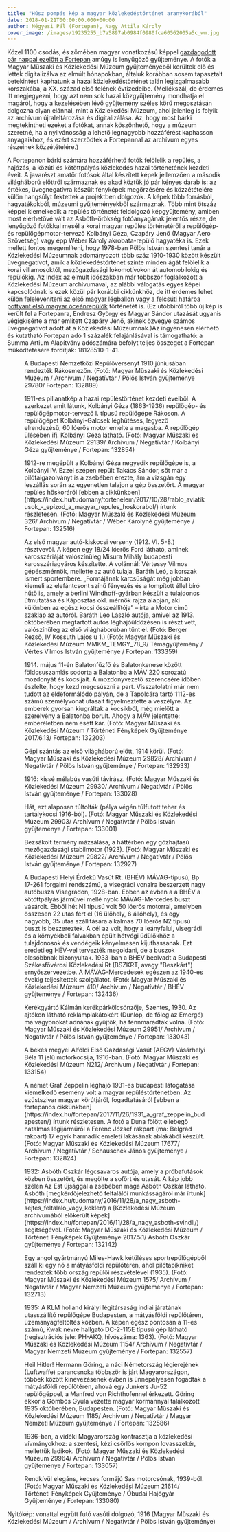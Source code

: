 ```yaml
---
title: "Húsz pompás kép a magyar közlekedéstörténet aranykorából"
date: 2018-01-21T00:00:00.000+00:00
author: Négyesi Pál (Fortepan), Nagy Attila Károly
cover_image: /images/19235255_b7a5897ab0984f0980fca60562005a5c_wm.jpg
---
```


Közel 1100 csodás, és zömében magyar vonatkozású képpel [gazdagodott pár nappal ezelőtt a Fortepan](http://fortepan.hu/?view=new) amúgy is lenyűgöző gyűjteménye. A fotók a Magyar Műszaki és Közlekedési Múzeum gyűjteményéből kerültek elő és lettek digitalizálva az elmúlt hónapokban, általuk korábban sosem tapasztalt betekintést kaphatunk a hazai közlekedéstörténet talán legizgalmasabb korszakába, a XX. század első felének évtizedeibe. (Mellékszál, de érdemes itt megjegyezni, hogy azt nem sok hazai közgyűjtemény mondhatja el magáról, hogy a kezelésében lévő gyűjtemény széles körű megosztásán dolgozna olyan elánnal, mint a Közlekedési Múzeum, ahol jelenleg is folyik az archívum újraleltározása és digitalizálása. Az, hogy most bárki megtekintheti ezeket a fotókat, annak köszönhető, hogy a múzeum szeretné, ha a nyilvánosság a lehető legnagyobb hozzáférést kaphasson anyagaikhoz, és ezért szerződtek a Fortepannal az archívum egyes részeinek közzétételére.)

A Fortepanon bárki számára hozzáférhető fotók felölelik a repülés, a hajózás, a közúti és kötöttpályás közlekedés hazai történetének kezdeti éveit. A javarészt amatőr fotósok által készített képek jellemzően a második világháború előttről származnak és akad köztük jó pár kényes darab is: az értékes, üvegnegatívra készült fényképek megőrzésére és közzétételére külön hangsúlyt fektettek a projektben dolgozók. A képek több forrásból, hagyatékokból, múzeumi gyűjteményekből származnak. Több mint ötszáz képpel kiemelkedik a repülés történetét feldolgozó képgyűjtemény, amiben most elérhetővé vált az Asbóth-örökség fotóanyagának jelentős része, de lenyűgöző fotókkal mesél a korai magyar repülés történetéről a repülőgép- és repülőgépmotor-tervező Kolbányi Géza, Czapáry Jenő (Magyar Aero Szövetség) vagy épp Wéber Károly akrobata-repülő hagyatéka is. Ezek mellett fontos megemlíteni, hogy 1978-ban Pölös István szentesi tanár a Közlekedési Múzeumnak adományozott több száz 1910-1930 között készült üvegnegatívot, amik a közlekedéstörténet szinte minden ágát felölelik a korai villamosoktól, mezőgazdasági lokomotívokon át automobilokig és repülőkig. Az Index az elmúlt időszakban már többször foglalkozott a Közlekedési Múzeum archívumával, az alábbi válogatás egyes képei kapcsolódnak is ezek közül pár korábbi cikkünkhöz, de itt érdemes lehet külön feleleveníteni [az első magyar légballon](https://index.hu/tech/2017/07/10/turul_legballon_repulestortenet_elso_magyar_legballon/) vagy [a felcsúti határba pottyant első magyar óceánrepülők](https://index.hu/fortepan/2017/12/03/a_felcsuti_hatarba_pottyantak_az_elso_magyar_oceanrepulok/) történetét is. (Ez utóbbiról több új kép is került fel a Fortepanra, Endresz György és Magyar Sándor utazását ugyanis végigkísérte a már említett Czapáry Jenő, akinek özvegye számos üvegnegatívot adott át a Közlekedési Múzeumnak.)Az ingyenesen elérhető és kutatható Fortepan adó 1 százalék felajánlásával is támogatható: a Summa Artium Alapítvány adószámára befolyt teljes összeget a Fortepan működtetésére fordítják: 18128510-1-41.

<figure>
<img src="/images/19200379_4f57fc683e032e6a42c0a91a91dd9ead_wm.jpg" alt="" />
<figcaption>A Budapesti Nemzetközi Repülőversenyt 1910 júniusában rendezték Rákosmezőn. (Fotó: Magyar Műszaki és Közlekedési Múzeum / Archívum / Negatívtár / Pölös István gyűjteménye 29780/ Fortepan: 132889)</figcaption>
</figure>

<figure>
<img src="/images/19200373_1ee8a419e125c97a0700411790e32ed9_wm.jpg" alt="" />
<figcaption>1911-es pillanatkép a hazai repüléstörténet kezdeti éveiből. A szerkezet amit látunk, Kolbányi Géza (1863-1936) repülőgép- és repülőgépmotor-tervező I. típusú repülőgépe Rákoson. A repülőgépet Kolbányi-Galcsek léghűtéses, legyező elrendezésű, 60 lóerős motor emelte a magasba. A repülőgép ülésében ifj. Kolbányi Géza látható. (Fotó: Magyar Műszaki és Közlekedési Múzeum 29139/ Archívum / Negatívtár / Kolbányi Géza gyűjteménye / Fortepan: 132854)</figcaption>
</figure>

<figure>
<img src="/images/19200361_d02c19c5badce11de47f49c72fc203f3_wm.jpg" alt="" />
<figcaption>1912-re megépült a Kolbányi Géza negyedik repülőgépe is, a Kolbányi IV. Ezzel szépen repült Takács Sándor, sőt már a pilótaigazolványt is a zsebében érezte, ám a vizsgán egy leszállás során az egyenetlen talajon a gép összetört. A magyar repülés hőskoráról [ebben a cikkünkben](https://index.hu/tudomany/tortenelem/2017/10/28/rablo_aviatikusok_-_epizod_a_magyar_repules_hoskorabol/) írtunk részletesen. (Fotó: Magyar Műszaki és Közlekedési Múzeum 326/ Archívum / Negatívtár / Wéber Károlyné gyűjteménye / Fortepan: 132516)</figcaption>
</figure>

<figure>
<img src="/images/19200369_8ef511f358e4aeef97424c52c04dae03_wm.jpg" alt="" />
<figcaption>Az első magyar autó-kiskocsi verseny (1912. VI. 5-8.) résztvevői. A képen egy 18/24 lóerős Ford látható, aminek karosszériáját valószínűleg Misura Mihály budapesti karosszériagyáros készítette. A volánnál: Vértessy Vilmos gépészmérnök, mellette az autó tulaja, Baráth Leó, a korszak ismert sportembere. „Formájának karcsúságát még jobban kiemeli az elefántcsont színű fényezés és a tompított éllel bíró hűtő is, amely a berlini Windhoff-gyárban készült a tulajdonos útmutatása és Káposztás okl. mérnök rajza alapján, aki különben az egész kocsi összeállítója” – írta a Motor című szaklap az autóról. Baráth Leo László autója, amivel az 1913. októberében megtartott autós léghajóüldözésen is részt vett, valószínűleg az első világháborúban tűnt el. (Fotó: Berger Rezső, IV Kossuth Lajos u 1.) (Fotó: Magyar Műszaki és Közlekedési Múzeum MMKM_TEMGY_78_9/ Témagyűjtemény / Vértes Vilmos István gyűjteménye / Fortepan: 133359)</figcaption>
</figure>

<figure>
<img src="/images/19200355_1fa4bf2e4f68fc3abc4d1b15d358aa92_wm.jpg" alt="" />
<figcaption>1914. május 11-én Balatonfűzfő és Balatonkenese között földcsuszamlás sodorta a Balatonba a MÁV 220 sorozatú mozdonyát és kocsijait. A mozdonyvezető szerencsére időben észlelte, hogy kezd megcsúszni a part. Visszatolatni már nem tudott az eldeformálódó pályán, de a Tapolcára tartó 1112-es számú személyvonat utasait figyelmeztette a veszélyre. Az emberek gyorsan kiugráltak a kocsikból, még mielőtt a szerelvény a Balatonba borult. Ahogy a MÁV jelentette: emberéletben nem esett kár. (Fotó: Magyar Műszaki és Közlekedési Múzeum / Történeti Fényképek Gyűjteménye 2017.6.13/ Fortepan: 132203)</figcaption>
</figure>

<figure>
<img src="/images/19200429_ec2de428b8b36325b19bd27ce29d82e7_wm.jpg" alt="" />
<figcaption>Gépi szántás az első világháború előtt, 1914 körül. (Fotó: Magyar Műszaki és Közlekedési Múzeum 29828/ Archívum / Negatívtár / Pölös István gyűjteménye / Fortepan: 132933)</figcaption>
</figure>

<figure>
<img src="/images/19200421_079317708630f984dc0934b1a8326ed1_wm.jpg" alt="" />
<figcaption>1916: kissé mélabús vasúti távírász. (Fotó: Magyar Műszaki és Közlekedési Múzeum 29930/ Archívum / Negatívtár / Pölös István gyűjteménye / Fortepan: 133028)</figcaption>
</figure>

<figure>
<img src="/images/19200415_971c9bc5d0ba39726f1d95457aae5e04_wm.jpg" alt="" />
<figcaption>Hát, ezt alaposan túltolták (pálya végén túlfutott teher és tartálykocsi 1916-ból). (Fotó: Magyar Műszaki és Közlekedési Múzeum 29903/ Archívum / Negatívtár / Pölös István gyűjteménye / Fortepan: 133001)</figcaption>
</figure>

<figure>
<img src="/images/19200401_c91c30ffe8a04e63a6fb3a460db47d88_wm.jpg" alt="" />
<figcaption>Bezsákolt termény mázsálása, a háttérben egy gőzhajtású mezőgazdasági stabilmotor (1923). (Fotó: Magyar Műszaki és Közlekedési Múzeum 29822/ Archívum / Negatívtár / Pölös István gyűjteménye / Fortepan: 132927)</figcaption>
</figure>

<figure>
<img src="/images/19200345_1df2809afaa15d23880e41fc16a02389_wm.jpg" alt="" />
<figcaption>A Budapesti Helyi Érdekű Vasút Rt. (BHÉV) MÁVAG-típusú, Bp 17-261 forgalmi rendszámú, a visegrádi vonalra beszerzett nagy autóbusza Visegrádon, 1928-ban. Ebben az évben a a BHÉV a kötöttpályás járművei mellé nyolc MÁVAG-Mercedes buszt vásárolt. Ebből hét N1 típusú volt 50 lóerős motorral, amelyben összesen 22 utas fért el (16 ülőhely, 6 állóhely), és egy nagyobb, 35 utas szállítására alkalmas 70 lóerős N2 típusú buszt is beszereztek. A cél az volt, hogy a leányfalui, visegrádi és a környékbeli falvakban épült hétvégi üdülőkhöz a tulajdonosok és vendégeik kényelmesen kijuthassanak. Ezt eredetileg HÉV-vel tervezték megoldani, de a buszok olcsóbbnak bizonyultak. 1933-ban a BHÉV beolvadt a Budapesti Székesfővárosi Közlekedési Rt (BSZKRT, avagy "Beszkárt") ernyőszervezetbe. A MÁVAG-Mercedesek egészen az 1940-es évekig teljesítettek szolgálatot. (Fotó: Magyar Műszaki és Közlekedési Múzeum 410/ Archívum / Negatívtár / BHÉV gyűjteménye / Fortepan: 132436)</figcaption>
</figure>

<figure>
<img src="/images/19200391_cc4dce38bef2cb5c7f86c9ba2a4495da_wm.jpg" alt="" />
<figcaption>Kerékgyártó Kálmán kerékpárkölcsönzője, Szentes, 1930. Az ajtókon látható reklámplakátokért (Dunlop, de főleg az Emergé) ma vagyonokat adnának gyűjtők, ha fennmaradtak volna. (Fotó: Magyar Műszaki és Közlekedési Múzeum 29951/ Archívum / Negatívtár / Pölös István gyűjteménye / Fortepan: 133043)</figcaption>
</figure>

<figure>
<img src="/images/19200351_6150fb316b1f47487af8f43ddbf0b0fc_wm.jpg" alt="" />
<figcaption>A békés megyei Alföldi Első Gazdasági Vasút (AEGV) Vásárhelyi Béla 11 jelű motorkocsija, 1916-ban. (Fotó: Magyar Műszaki és Közlekedési Múzeum N212/ Archívum / Negatívtár / Fortepan: 133154)</figcaption>
</figure>

<figure>
<img src="/images/19200331_dc3983f91a42d5cee3f8905994167887_wm.jpg" alt="" />
<figcaption>A német Graf Zeppelin léghajó 1931-es budapesti látogatása kiemelkedő esemény volt a magyar repüléstörténetben. Az ezüstszivar magyar körútjáról, fogadtatásáról [ebben a fortepanos cikkünkben](https://index.hu/fortepan/2017/11/26/1931_a_graf_zeppelin_budapesten/) írtunk részletesen. A fotó a Duna fölött ellebegő hatalmas légijárműről a Ferenc József rakpart (ma: Belgrád rakpart) 17 egyik harmadik emeleti lakásának ablakából készült. (Fotó: Magyar Műszaki és Közlekedési Múzeum 17677/ Archívum / Negatívtár / Schauschek János gyűjteménye / Fortepan: 132824)</figcaption>
</figure>

<figure>
<img src="/images/19200325_3af71d168db4d39aea67e42052b0a75a_wm.jpg" alt="" />
<figcaption>1932: Asbóth Oszkár légcsavaros autója, amely a próbafutások közben összetört, és megölte a sofőrt és utasát. A kép jobb szélén Az Est újsággal a zsebében maga Asbóth Oszkár látható. Asbóth [megkérdőjelezhető feltalálói munkásságáról már írtunk](https://index.hu/tudomany/2016/11/28/a_nagy_asboth-sejtes_feltalalo_vagy_kokler/) a [Közlekedési Múzeum archívumából előkerült képek](https://index.hu/fortepan/2016/11/28/a_nagy_asboth-svindli/) segítségével. (Fotó: Magyar Műszaki és Közlekedési Múzeum / Történeti Fényképek Gyűjteménye 2017.5.1/ Asbóth Oszkár gyűjteménye / Fortepan: 132142)</figcaption>
</figure>

<figure>
<img src="/images/19200321_df6b9c3111509eab6cbb6e8fc6ca6cc6_wm.jpg" alt="" />
<figcaption>Egy angol gyártmányú Miles-Hawk kétüléses sportrepülőgépből száll ki egy nő a mátyásföldi repülőtéren, ahol pilótapikniket rendeztek több ország repülői részvételével (1935). (Fotó: Magyar Műszaki és Közlekedési Múzeum 1575/ Archívum / Negatívtár / Magyar Nemzeti Múzeum gyűjteménye / Fortepan: 132713)</figcaption>
</figure>

<figure>
<img src="/images/19200313_6085655a971b228dbf20c2e34b8b2d89_wm.jpg" alt="" />
<figcaption>1935: A KLM holland királyi légitársaság indiai járatának utasszállító repülőgépe Budapesten, a mátyásföldi repülőtéren, üzemanyagfeltöltés közben. A képen egész pontosan a 11-es számú, Kwak névre hallgató DC-2-115E típusú gép látható (regisztrációs jele: PH-AKQ, hívószáma: 1363). (Fotó: Magyar Műszaki és Közlekedési Múzeum 1154/ Archívum / Negatívtár / Magyar Nemzeti Múzeum gyűjteménye / Fortepan: 132557)</figcaption>
</figure>

<figure>
<img src="/images/19200311_6ef36b892bab97adffff6e88837830aa_wm.jpg" alt="" />
<figcaption>Heil Hitler! Hermann Göring, a náci Németország légierejének (Luftwaffe) parancsnoka többször is járt Magyarországon, többek között kinevezésének évben is ünnepélyesen fogadták a mátyásföldi repülőtéren, ahová egy Junkers Ju-52 repülőgéppel, a Manfred von Richthofennel érkezett. Göring ekkor a Gömbös Gyula vezette magyar kormánnyal találkozott 1935 októberében, Budapesten. (Fotó: Magyar Műszaki és Közlekedési Múzeum 1185/ Archívum / Negatívtár / Magyar Nemzeti Múzeum gyűjteménye / Fortepan: 132586)</figcaption>
</figure>

<figure>
<img src="/images/19200305_9eb1fdd95484225ec74deb95eedd3db3_wm.jpg" alt="" />
<figcaption>1936-ban, a vidéki Magyarország kontrasztja a közlekedési vívmányokhoz: a szentesi, kézi csörlős kompon lovasszekér, mellettük ladikok. (Fotó: Magyar Műszaki és Közlekedési Múzeum 29964/ Archívum / Negatívtár / Pölös István gyűjteménye / Fortepan: 133057)</figcaption>
</figure>

<figure>
<img src="/images/19200303_456aea1ec174464a396b7cde8e977873_wm.jpg" alt="" />
<figcaption>Rendkívül elegáns, kecses formájú Sas motorcsónak, 1939-ből. (Fotó: Magyar Műszaki és Közlekedési Múzeum 21614/ Történeti Fényképek Gyűjteménye / Óbudai Hajógyár Gyűjteménye / Fortepan: 133080)</figcaption>
</figure>

Nyitókép: vonattal együtt futó vasúti dolgozó, 1916 (Magyar Műszaki és Közlekedési Múzeum / Archívum / Negatívtár / Pölös István gyűjteménye)
